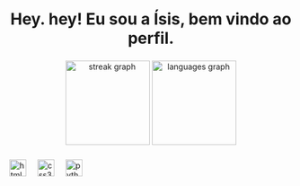 <h1 align="center">Hey. hey! Eu sou a Ísis, bem vindo ao perfil.</h1>

###

<div align="center">
  <img src="https://streak-stats.demolab.com?user=Isis-Maia&locale=pt-br&mode=weekly&theme=radical&hide_border=false&border_radius=10" height="150" alt="streak graph"  />
  <img src="https://github-readme-stats.vercel.app/api/top-langs?username=Isis-Maia&locale=pt-br&hide_title=false&layout=compact&card_width=320&langs_count=5&theme=radical&hide_border=false&custom_title=Linguagens%20mais%20utilizadas" height="150" alt="languages graph"  />
</div>

###

<div align="left">
  <img src="https://cdn.jsdelivr.net/gh/devicons/devicon/icons/html5/html5-original.svg" height="30" alt="html5 logo"  />
  <img width="12" />
  <img src="https://cdn.jsdelivr.net/gh/devicons/devicon/icons/css3/css3-original.svg" height="30" alt="css3 logo"  />
  <img width="12" />
  <img src="https://cdn.jsdelivr.net/gh/devicons/devicon/icons/python/python-original.svg" height="30" alt="python logo"  />
</div>

###
